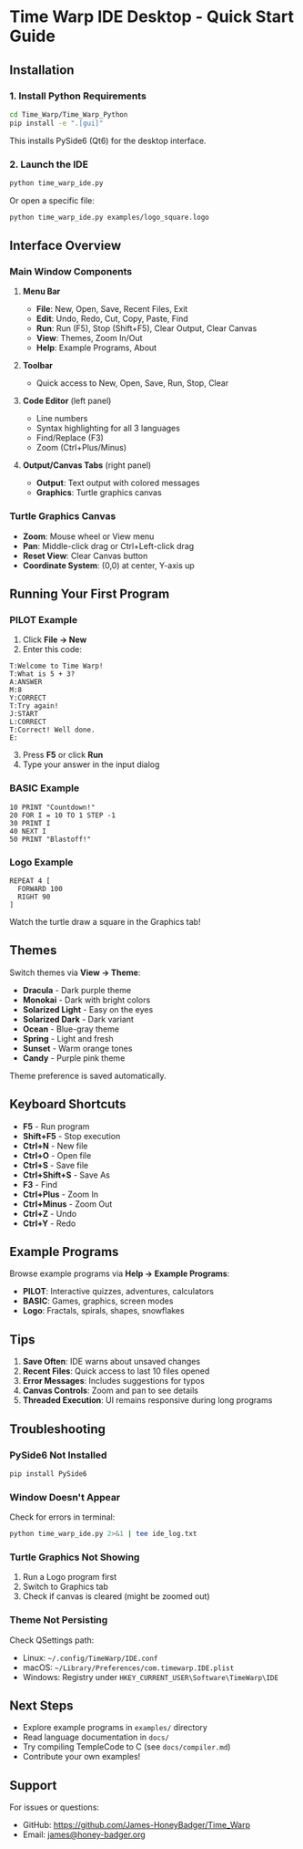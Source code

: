 # Time Warp IDE Desktop - Quick Start Guide

## Installation

### 1. Install Python Requirements

```bash
cd Time_Warp/Time_Warp_Python
pip install -e ".[gui]"
```

This installs PySide6 (Qt6) for the desktop interface.

### 2. Launch the IDE

```bash
python time_warp_ide.py
```

Or open a specific file:

```bash
python time_warp_ide.py examples/logo_square.logo
```

## Interface Overview

### Main Window Components

1. **Menu Bar**
   - **File**: New, Open, Save, Recent Files, Exit
   - **Edit**: Undo, Redo, Cut, Copy, Paste, Find
   - **Run**: Run (F5), Stop (Shift+F5), Clear Output, Clear Canvas
   - **View**: Themes, Zoom In/Out
   - **Help**: Example Programs, About

2. **Toolbar**
   - Quick access to New, Open, Save, Run, Stop, Clear

3. **Code Editor** (left panel)
   - Line numbers
   - Syntax highlighting for all 3 languages
   - Find/Replace (F3)
   - Zoom (Ctrl+Plus/Minus)

4. **Output/Canvas Tabs** (right panel)
   - **Output**: Text output with colored messages
   - **Graphics**: Turtle graphics canvas

### Turtle Graphics Canvas

- **Zoom**: Mouse wheel or View menu
- **Pan**: Middle-click drag or Ctrl+Left-click drag
- **Reset View**: Clear Canvas button
- **Coordinate System**: (0,0) at center, Y-axis up

## Running Your First Program

### PILOT Example

1. Click **File → New**
2. Enter this code:

```pilot
T:Welcome to Time Warp!
T:What is 5 + 3?
A:ANSWER
M:8
Y:CORRECT
T:Try again!
J:START
L:CORRECT
T:Correct! Well done.
E:
```

3. Press **F5** or click **Run**
4. Type your answer in the input dialog

### BASIC Example

```basic
10 PRINT "Countdown!"
20 FOR I = 10 TO 1 STEP -1
30 PRINT I
40 NEXT I
50 PRINT "Blastoff!"
```

### Logo Example

```logo
REPEAT 4 [
  FORWARD 100
  RIGHT 90
]
```

Watch the turtle draw a square in the Graphics tab!

## Themes

Switch themes via **View → Theme**:

- **Dracula** - Dark purple theme
- **Monokai** - Dark with bright colors
- **Solarized Light** - Easy on the eyes
- **Solarized Dark** - Dark variant
- **Ocean** - Blue-gray theme
- **Spring** - Light and fresh
- **Sunset** - Warm orange tones
- **Candy** - Purple pink theme

Theme preference is saved automatically.

## Keyboard Shortcuts

- **F5** - Run program
- **Shift+F5** - Stop execution
- **Ctrl+N** - New file
- **Ctrl+O** - Open file
- **Ctrl+S** - Save file
- **Ctrl+Shift+S** - Save As
- **F3** - Find
- **Ctrl+Plus** - Zoom In
- **Ctrl+Minus** - Zoom Out
- **Ctrl+Z** - Undo
- **Ctrl+Y** - Redo

## Example Programs

Browse example programs via **Help → Example Programs**:

- **PILOT**: Interactive quizzes, adventures, calculators
- **BASIC**: Games, graphics, screen modes
- **Logo**: Fractals, spirals, shapes, snowflakes

## Tips

1. **Save Often**: IDE warns about unsaved changes
2. **Recent Files**: Quick access to last 10 files opened
3. **Error Messages**: Includes suggestions for typos
4. **Canvas Controls**: Zoom and pan to see details
5. **Threaded Execution**: UI remains responsive during long programs

## Troubleshooting

### PySide6 Not Installed

```bash
pip install PySide6
```

### Window Doesn't Appear

Check for errors in terminal:

```bash
python time_warp_ide.py 2>&1 | tee ide_log.txt
```

### Turtle Graphics Not Showing

1. Run a Logo program first
2. Switch to Graphics tab
3. Check if canvas is cleared (might be zoomed out)

### Theme Not Persisting

Check QSettings path:
- Linux: `~/.config/TimeWarp/IDE.conf`
- macOS: `~/Library/Preferences/com.timewarp.IDE.plist`
- Windows: Registry under `HKEY_CURRENT_USER\Software\TimeWarp\IDE`

## Next Steps

- Explore example programs in `examples/` directory
- Read language documentation in `docs/`
- Try compiling TempleCode to C (see `docs/compiler.md`)
- Contribute your own examples!

## Support

For issues or questions:
- GitHub: https://github.com/James-HoneyBadger/Time_Warp
- Email: james@honey-badger.org
